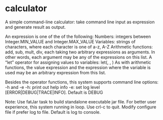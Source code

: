# calculator
A simple command-line calculator: take command line input as expression and generate result as output.

An expression is one of the of the following:
Numbers: integers between Integer.MIN_VALUE and Integer.MAX_VALUE
Variables: strings of characters, where each character is one of a-z, A-Z
Arithmetic functions: add, sub, mult, div, each taking two arbitrary expressions as arguments.  In other words, each argument may be any of the expressions on this list.
A “let” operator for assigning values to variables:
	let(<variable name>, <value expression>, <expression where variable is used>)
As with arithmetic functions, the value expression and the expression where the variable is used may be an arbitrary expression from this list.

Besides the operator functions, this system supports command line options: -h and -e
-h: print out help info
-e: set log level [ERROR|DEBUG|TRACE|INFO]. Default is DEBUG

Note: 
Use fatJar task to build standalone executable jar file.
For better user experience, this system running in loop. Use crl-c to quit.
Modify configure file if prefer log to file. Default is log to console.

